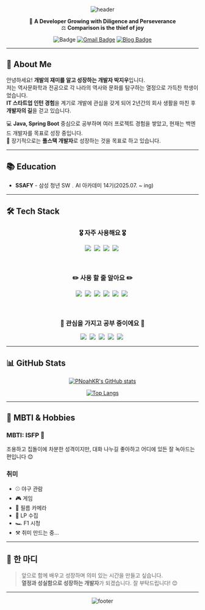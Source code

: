 <div align="center">

![header](https://capsule-render.vercel.app/api?type=waving&color=fbf1c7&height=250&section=header&text=Park%20Jiwoo&fontSize=55&fontColor=bf8930&&animation=fadeIn)

🌱 **A Developer Growing with Diligence and Perseverance**  
⚖️ **Comparison is the thief of joy**

![Badge](https://hitscounter.dev/api/hit?url=https%3A%2F%2Fgithub.com%2FPNoahKR%2F&label=PNoahKR&icon=github&color=%236ea8fe&message=&style=flat&tz=Asia%2FSeoul)
[![Gmail Badge](https://img.shields.io/badge/qkrwldn0818@gmail.com-EA4335?style=flat-square&logo=Gmail&logoColor=white&link=mailto:qkrwldn0818@gmail.com)](mailto:qkrwldn0818@gamil.com)
[![Blog Badge](https://img.shields.io/badge/Blog-181717?style=flat-square&logo=tistory&logoColor=#000000&link=https://noah0818.tistory.com/)](https://noah0818.tistory.com/)

</div>

---

## 👋 About Me

안녕하세요! **개발의 재미를 알고 성장하는 개발자 박지우**입니다.  
저는 역사문화학과 전공으로 각 나라의 역사와 문화를 탐구하는 열정으로 가득찬 학생이었습니다.  
**IT 스타트업 인턴 경험**을 계기로 개발에 관심을 갖게 되어 2년간의 회사 생활을 마친 후 **개발자의 길**을 걷고 있습니다.

💻 **Java, Spring Boot** 중심으로 공부하며 여러 프로젝트 경험을 쌓았고, 현재는 백엔드 개발자를 목표로 성장 중입니다.  
🌱 장기적으로는 **풀스택 개발자**로 성장하는 것을 목표로 하고 있습니다.  

---

## 📚 Education

- **SSAFY** - 삼성 청년 SW﹒AI 아카데미 14기(2025.07. ~ ing)

---

## 🛠 Tech Stack

<div align="center">

### 🎖 자주 사용해요 🎖
<p>
    <a href="#"><img src="https://img.shields.io/badge/-Java-%23007396?style=flat-square&logo=Java&logoColor=white"/></a>&nbsp  
    <a href="#"><img src="https://img.shields.io/badge/-Spring%20Boot-%236DB33F?style=flat-square&logo=Spring%20Boot&logoColor=white"/></a>&nbsp  
    <a href="#"><img src="https://img.shields.io/badge/-HTML-%23E34F26?style=flat-square&logo=HTML5&logoColor=white"/></a>&nbsp  
    <a href="#"><img src="https://img.shields.io/badge/-CSS3-%231572B6?style=flat-square&logo=CSS3&logoColor=white"/></a>&nbsp  

</p>
  <br/>

### ✏️ 사용 할 줄 알아요 ✏️
<p>
    <a href="#"><img src="https://img.shields.io/badge/-Spring%20Data%20JPA-%236DB33F?style=flat-square&logo=%20Boot&logoColor=white"/></a>&nbsp  
    <a href="#"><img src="https://img.shields.io/badge/-Spring%20Security-%236DB33F?style=flat-square&logo=Spring%20Security&logoColor=white"/></a>&nbsp
    <a href="#"><img src="https://img.shields.io/badge/-JSON%20Web%20Tokens-%23000000?style=flat-square&logo=JSON%20Web%20Tokens&logoColor=white"/></a>&nbsp
    <a href="#"><img src="https://img.shields.io/badge/-Query%20DSL-informational?style=flat-square&logo=&logoColor=white"/></a>&nbsp
    <a href="#"><img src="https://img.shields.io/badge/-JavaScript-%23F7DF1E?style=flat-square&logo=JavaScript&logoColor=white"/></a>&nbsp  
    <a href="#"><img src="https://img.shields.io/badge/-jQuery-%230769AD?style=flat-square&logo=jQuery&logoColor=white"/></a>&nbsp

</p>
  <br/>

### 🧐 관심을 가지고 공부 중이에요 🧐
<p>
    <a href="#"><img src="https://img.shields.io/badge/-Docker-%232496ED?style=flat-square&logo=Docker&logoColor=white"/></a>&nbsp
    <a href="#"><img src="https://img.shields.io/badge/-NGINX-%23009639?style=flat-square&logo=NGINX&logoColor=white"/></a>&nbsp
    <a href="#"><img src="https://img.shields.io/badge/-Jenkins-%23D24939?style=flat-square&logo=Jenkins&logoColor=white"/></a>&nbsp
    <a href="#"><img src="https://img.shields.io/badge/-Spring-%236DB33F?style=flat-square&logo=Spring&logoColor=white"/></a>&nbsp
    <a href="#"><img src="https://img.shields.io/badge/-Linux-%23FCC624?style=flat-square&logo=Linux&logoColor=white"/></a>&nbsp

</p>

</div>

---

## 📊 GitHub Stats

<div align="center">

[![PNoahKR's GitHub stats](https://github-readme-stats.vercel.app/api?username=PNoahKR&show_icons=true&theme=gruvbox_light&count_private=true)](https://github.com/PNoahKR)

[![Top Langs](https://github-readme-stats.vercel.app/api/top-langs/?username=PNoahKR&layout=compact&theme=gruvbox_light)](https://github.com/PNoahKR)

</div>

---

## 🌱 MBTI & Hobbies

### **MBTI**: ISFP 🌿  
조용하고 집돌이에 차분한 성격이지만, 대화 나누길 좋아하고 어디에 있든 잘 녹아드는 편입니다 😊

### **취미**
- ⚾ 야구 관람
- 🎮 게임
- 📸 필름 카메라
- 🎵 LP 수집
- 🏎️ F1 시청
- ⚒️ 취미 만드는 중...

---

## 🙏 한 마디

> 앞으로 함께 배우고 성장하며 의미 있는 시간을 만들고 싶습니다.  
> **열정과 성실함으로 성장하는 개발자**가 되겠습니다. 잘 부탁드립니다! 😊

---

<div align="center">

![footer](https://capsule-render.vercel.app/api?type=waving&color=fbf1c7&height=200&section=footer)

</div>
